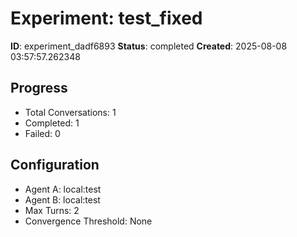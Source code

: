 # Experiment: test_fixed

**ID**: experiment_dadf6893
**Status**: completed
**Created**: 2025-08-08 03:57:57.262348

## Progress

- Total Conversations: 1
- Completed: 1
- Failed: 0

## Configuration

- Agent A: local:test
- Agent B: local:test
- Max Turns: 2
- Convergence Threshold: None
